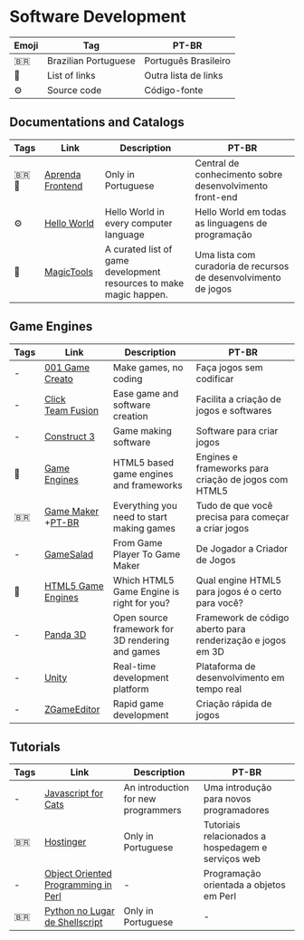 # Software Development

| Emoji | Tag                  | PT-BR                |
| ----- | -------------------- | -------------------- |
| 🇧🇷  | Brazilian Portuguese | Português Brasileiro |
| 📑    | List of links        | Outra lista de links |
| ⚙️    | Source code          | Código-fonte         |

## Documentations and Catalogs

| Tags   | Link                                                          | Description                                                        | PT-BR                                                           |
| ------ | ------------------------------------------------------------- | ------------------------------------------------------------------ | --------------------------------------------------------------- |
| 🇧🇷📑 | [Aprenda Frontend](https://github.com/kvnol/aprenda-frontend) | Only in Portuguese                                                 | Central de conhecimento sobre desenvolvimento front-end         |
| ⚙️     | [Hello World](https://github.com/leachim6/hello-world)        | Hello World in every computer language                             | Hello World em todas as linguagens de programação               |
| 📑     | [MagicTools](https://github.com/ellisonleao/magictools)       | A curated list of game development resources to make magic happen. | Uma lista com curadoria de recursos de desenvolvimento de jogos |

## Game Engines

| Tags | Link                                                                     | Description                                      | PT-BR                                                      |
| ---- | ------------------------------------------------------------------------ | ------------------------------------------------ | ---------------------------------------------------------- |
| -    | [001 Game Creato](https://001gamecreator.com/)                           | Make games, no coding                            | Faça jogos sem codificar                                   |
| -    | [Click Team Fusion](https://www.clickteam.com/)                          | Ease game and software creation                  | Facilita a criação de jogos e softwares                    |
| -    | [Construct 3](https://www.construct.net/en)                              | Game making software                             | Software para criar jogos                                  |
| 📑   | [Game Engines](https://github.com/bebraw/jswiki/wiki/Game-Engines)       | HTML5 based game engines and frameworks          | Engines e frameworks para criação de jogos com HTML5       |
| 🇧🇷 | [Game Maker](https://gamemaker.io/) +[PT-BR](https://gamemaker.io/pt-BR) | Everything you need to start making games        | Tudo de que você precisa para começar a criar jogos        |
| -    | [GameSalad](https://gamesalad.com/)                                      | From Game Player To Game Maker                   | De Jogador a Criador de Jogos                              |
| 📑   | [HTML5 Game Engines](http://html5gameengine.com/)                        | Which HTML5 Game Engine is right for you?        | Qual engine HTML5 para jogos é o certo para você?          |
| -    | [Panda 3D](https://www.panda3d.org/)                                     | Open source framework for 3D rendering and games | Framework de código aberto para renderização e jogos em 3D |
| -    | [Unity](https://unity.com/)                                              | Real-time development platform                   | Plataforma de desenvolvimento em tempo real                |
| -    | [ZGameEditor](http://www.zgameeditor.org/)                               | Rapid game development                           | Criação rápida de jogos                                    |

## Tutorials

| Tags | Link                                                                                        | Description                         | PT-BR                                              |
| ---- | ------------------------------------------------------------------------------------------- | ----------------------------------- | -------------------------------------------------- |
| -    | [Javascript for Cats](http://jsforcats.com/)                                                | An introduction for new programmers | Uma introdução para novos programadores            |
| 🇧🇷 | [Hostinger](https://www.hostinger.com.br/tutoriais)                                         | Only in Portuguese                  | Tutoriais relacionados a hospedagem e serviços web |
| -    | [Object Oriented Programming in Perl](https://www.tutorialspoint.com/perl/perl_oo_perl.htm) | -                                   | Programação orientada a objetos em Perl            |
| 🇧🇷 | [Python no Lugar de Shellscript](https://wiki.python.org.br/PythonNoLugarDeShellScript)     | Only in Portuguese                  | -                                                  |